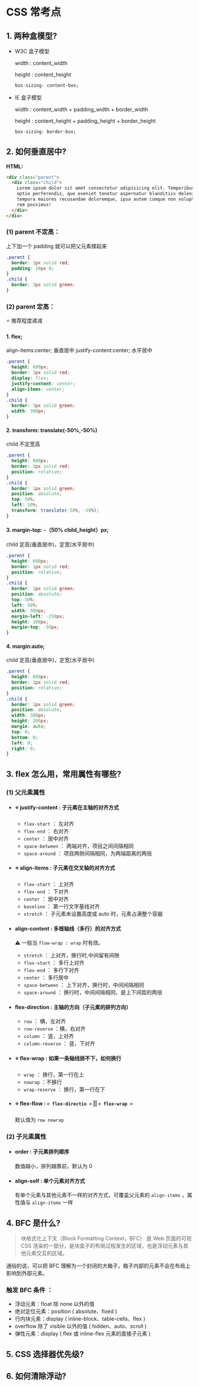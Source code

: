# CSS 常考点

## 1. 两种盒模型?

- W3C 盒子模型

  width : content_width

  height : content_height

  ```css
  box-sizing: content-box;
  ```

- IE 盒子模型

  width : content_width + padding_width + border_width

  height : content_height + padding_height + border_height

  ```css
  box-sizing: border-box;
  ```

## 2. 如何垂直居中?

**HTML:**

```html
<div class="parent">
  <div class="child">
    Lorem ipsum dolor sit amet consectetur adipisicing elit. Temporibus harum
    optio perferendis, quo eveniet tenetur aspernatur blanditiis deleniti
    tempora maiores recusandae doloremque, ipsa autem cumque non voluptate quod
    rem possimus!
  </div>
</div>
```

### (1) parent 不定高：

上下加一个 padding 就可以把父元素撑起来

```css
.parent {
  border: 3px solid red;
  padding: 10px 0;
}
.child {
  border: 3px solid green;
}
```

### (2) parent 定高：

:star: 推荐程度递减

#### 1. flex;

align-items:center; 垂直居中
justify-content:center; 水平居中

```css
.parent {
  height: 600px;
  border: 3px solid red;
  display: flex;
  justify-content: center;
  align-items: center;
}
.child {
  border: 3px solid green;
  width: 300px;
}
```

#### 2. transform: translate(-50%,-50%)

child 不定宽高

```css
.parent {
  height: 600px;
  border: 1px solid red;
  position: relative;
}
.child {
  border: 1px solid green;
  position: absolute;
  top: 50%;
  left: 50%;
  transform: translate(-50%, -50%);
}
```

#### 3. margin-top: -（50% child_height）px;

child 定高(垂直居中)，定宽(水平居中)

```css
.parent {
  height: 600px;
  border: 1px solid red;
  position: relative;
}
.child {
  border: 1px solid green;
  position: absolute;
  top: 50%;
  left: 50%;
  width: 300px;
  margin-left: -150px;
  height: 100px;
  margin-top: -50px;
}
```

#### 4. margin:auto;

child 定高(垂直居中)，定宽(水平居中)

```css
.parent {
  height: 600px;
  border: 1px solid red;
  position: relative;
}
.child {
  border: 1px solid green;
  position: absolute;
  width: 300px;
  height: 200px;
  margin: auto;
  top: 0;
  bottom: 0;
  left: 0;
  right: 0;
}
```

## 3. flex 怎么用，常用属性有哪些?

### (1) 父元素属性

- #### :star: justify-content : 子元素在主轴的对齐方式

  - `flex-start` ： 左对齐
  - `flex-end` ： 右对齐
  - `center` ： 居中对齐
  - `space-between` ： 两端对齐，项目之间间隔相同
  - `space-around` ： 项目两侧间隔相同，为两端距离的两倍

- #### :star: align-items : 子元素在交叉轴的对齐方式

  - `flex-start` ： 上对齐
  - `flex-end` ： 下对齐
  - `center` ： 居中对齐
  - `baseline` ： 第一行文字基线对齐
  - `stretch` ： 子元素未设置高度或 auto 时，元素占满整个容器

- #### align-content : 多根轴线（多行）的对齐方式

  :warning: 一般当 `flow-wrap : wrap` 时有效。

  - `stretch` ： 上对齐，换行时,中间留有间隙
  - `flex-start` ： 多行上对齐
  - `flex-end` ： 多行下对齐
  - `center` ： 多行居中
  - `space-between` ： 上下对齐，换行时，中间间隔相同
  - `space-around` ： 换行时，中间间隔相同，是上下间距的两倍

- #### flex-direction : 主轴的方向（子元素的排列方向）

  - `row` ： 横，左对齐
  - `row-reverse` ：横，右对齐
  - `column` ： 竖，上对齐
  - `column-reverse` ： 竖，下对齐

- #### :star: flex-wrap : 如果一条轴线排不下，如何换行

  - `wrap` ： 换行，第一行在上
  - `nowrap` ：不换行
  - `wrap-reserve` ： 换行，第一行在下

- #### :star: flex-flow : `< flex-directio >` || `< flex-wrap >`

  默认值为 `row nowrap`

### (2) 子元素属性

- #### order : 子元素排列顺序

  数值越小，排列越靠前，默认为 0

- #### align-self : 单个元素对齐方式

  有单个元素与其他元素不一样的对齐方式，可覆盖父元素的 `align-items` ，属性值与 `align-items` 一样

## 4. BFC 是什么?

> 块格式化上下文（Block Formatting Context，BFC） 是 Web 页面的可视 CSS 渲染的一部分，是块盒子的布局过程发生的区域，也是浮动元素与其他元素交互的区域。

通俗的说，可以把 BFC 理解为一个封闭的大箱子，箱子内部的元素不会在布局上影响到外部元素。

### 触发 BFC 条件 ：

- 浮动元素：float 除 none 以外的值
- 绝对定位元素：position ( absolute、fixed )
- 行内块元素：display ( inline-block、table-cells、flex )
- overflow 除了 visible 以外的值 ( hidden、auto、scroll )
- 弹性元素：display ( flex 或 inline-flex 元素的直接子元素 )

## 5. CSS 选择器优先级?

## 6. 如何清除浮动?
